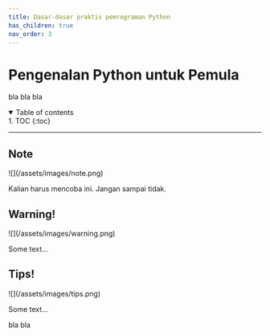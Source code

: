 ```yaml
---
title: Dasar-dasar praktis pemrograman Python
has_children: true
nav_order: 3
---
```


# Pengenalan Python untuk Pemula

bla bla bla

<details open markdown="block">
<summary>
Table of contents
</summary>
1. TOC
{:toc}
</details>

---

## Note
<div class="custom-note" markdown="1">
![](/assets/images/note.png)

Kalian harus mencoba ini. Jangan sampai tidak.
</div>

## Warning!
<div class="custom-warning" markdown="1">
![](/assets/images/warning.png)

Some text...
</div>

## Tips!
<div class="custom-tips" markdown="1">
![](/assets/images/tips.png)

Some text...
</div>

bla bla
